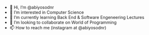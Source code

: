 - 👋 Hi, I’m @abiyosodnr
- 👀 I’m interested in Computer Science
- 🌱 I’m currently learning Back End & Software Engeneering Lectures 
- 💞️ I’m looking to collaborate on World of Programming 
- 📫 How to reach me (instagram at @abiyosodnr)

<!---
abiyosodnr/abiyosodnr is a ✨ special ✨ repository because its `README.md` (this file) appears on your GitHub profile.
You can click the Preview link to take a look at your changes.
--->
